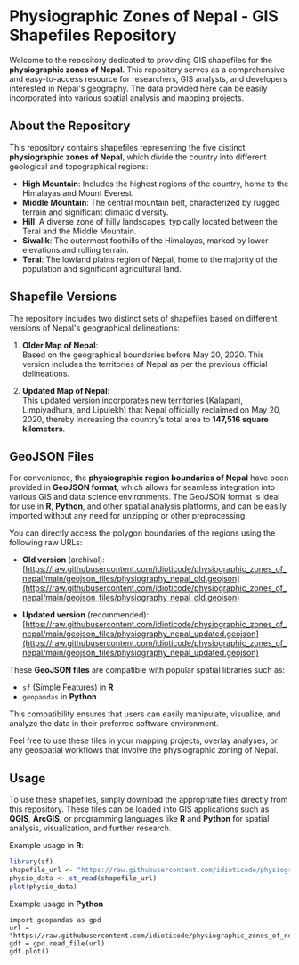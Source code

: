 # Physiographic Zones of Nepal - GIS Shapefiles Repository

Welcome to the repository dedicated to providing GIS shapefiles for the **physiographic zones of Nepal**. This repository serves as a comprehensive and easy-to-access resource for researchers, GIS analysts, and developers interested in Nepal's geography. The data provided here can be easily incorporated into various spatial analysis and mapping projects.

## About the Repository

This repository contains shapefiles representing the five distinct **physiographic zones of Nepal**, which divide the country into different geological and topographical regions:

- **High Mountain**: Includes the highest regions of the country, home to the Himalayas and Mount Everest.
- **Middle Mountain**: The central mountain belt, characterized by rugged terrain and significant climatic diversity.
- **Hill**: A diverse zone of hilly landscapes, typically located between the Terai and the Middle Mountain.
- **Siwalik**: The outermost foothills of the Himalayas, marked by lower elevations and rolling terrain.
- **Terai**: The lowland plains region of Nepal, home to the majority of the population and significant agricultural land.

## Shapefile Versions

The repository includes two distinct sets of shapefiles based on different versions of Nepal's geographical delineations:

1. **Older Map of Nepal**:  
   Based on the geographical boundaries before May 20, 2020. This version includes the territories of Nepal as per the previous official delineations.

2. **Updated Map of Nepal**:  
   This updated version incorporates new territories (Kalapani, Limpiyadhura, and Lipulekh) that Nepal officially reclaimed on May 20, 2020, thereby increasing the country’s total area to **147,516 square kilometers**.
   
## GeoJSON Files

For convenience, the **physiographic region boundaries of Nepal** have been provided in **GeoJSON format**, which allows for seamless integration into various GIS and data science environments. The GeoJSON format is ideal for use in **R**, **Python**, and other spatial analysis platforms, and can be easily imported without any need for unzipping or other preprocessing.

You can directly access the polygon boundaries of the regions using the following raw URLs:

- **Old version** (archival):  
  [https://raw.githubusercontent.com/idioticode/physiographic_zones_of_nepal/main/geojson_files/physiography_nepal_old.geojson](https://raw.githubusercontent.com/idioticode/physiographic_zones_of_nepal/main/geojson_files/physiography_nepal_old.geojson)

- **Updated version** (recommended):  
  [https://raw.githubusercontent.com/idioticode/physiographic_zones_of_nepal/main/geojson_files/physiography_nepal_updated.geojson](https://raw.githubusercontent.com/idioticode/physiographic_zones_of_nepal/main/geojson_files/physiography_nepal_updated.geojson)

These **GeoJSON files** are compatible with popular spatial libraries such as:

- `sf` (Simple Features) in **R**
- `geopandas` in **Python**

This compatibility ensures that users can easily manipulate, visualize, and analyze the data in their preferred software environment.

Feel free to use these files in your mapping projects, overlay analyses, or any geospatial workflows that involve the physiographic zoning of Nepal.

## Usage

To use these shapefiles, simply download the appropriate files directly from this repository. These files can be loaded into GIS applications such as **QGIS**, **ArcGIS**, or programming languages like **R** and **Python** for spatial analysis, visualization, and further research.

Example usage in **R**:
```r
library(sf)
shapefile_url <- "https://raw.githubusercontent.com/idioticode/physiographic_zones_of_nepal/main/geojson_files/physiography_nepal_updated.geojson"
physio_data <- st_read(shapefile_url)
plot(physio_data)
```

Example usage in **Python**
```
import geopandas as gpd
url = "https://raw.githubusercontent.com/idioticode/physiographic_zones_of_nepal/main/geojson_files/physiography_nepal_updated.geojson"
gdf = gpd.read_file(url)
gdf.plot()
```
